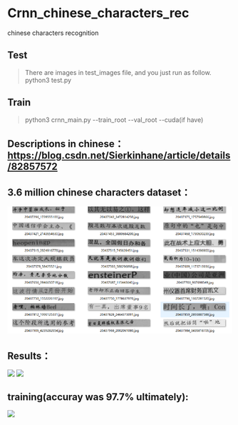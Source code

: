 # Crnn_chinese_characters_rec
chinese characters recognition

## Test
> There are images in test_images file, and you just run as follow.
> python3 test.py

## Train
> python3 crnn_main.py --train_root <path of train lmdb dataset> --val_root <path of val lmdb dataset> --cuda(if have)

## Descriptions in chinese：https://blog.csdn.net/Sierkinhane/article/details/82857572

## 3.6 million chinese characters dataset：
![](https://github.com/Sierkinhane/LearningRecords/blob/master/chinese_char.png)

## Results：
![](https://github.com/Sierkinhane/crnn_chinese_characters_rec/blob/master/test_images/1.png)
![](https://github.com/Sierkinhane/crnn_chinese_characters_rec/blob/master/test_images/2.png)

## training(accuray was 97.7% ultimately):
![](https://github.com/Sierkinhane/crnn_chinese_characters_rec/blob/master/test_images/3.png)

